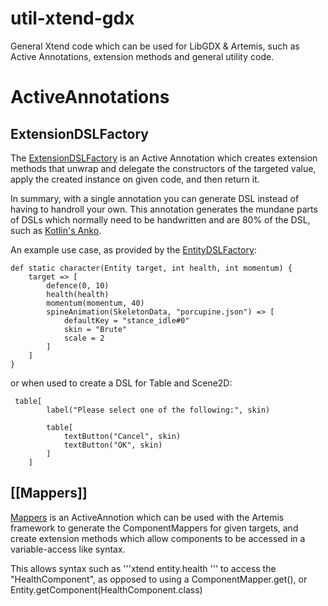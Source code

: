 # util-xtend-gdx
General Xtend code which can be used for LibGDX &amp; Artemis, such as Active Annotations, extension methods and general utility code.

# ActiveAnnotations

## ExtensionDSLFactory

The [ExtensionDSLFactory](https://github.com/codepoke/util-xtend-gdx/wiki/ExtensionDSLFactory) is an Active Annotation which creates extension methods that unwrap and delegate the constructors of the targeted value, apply the created instance on given code, and then return it.

In summary, with a single annotation you can generate DSL instead of having to handroll your own.
This annotation generates the mundane parts of DSLs which normally need to be handwritten and are 80% of the DSL, such as [Kotlin's Anko](https://github.com/JetBrains/anko).

An example use case, as provided by the [EntityDSLFactory](https://github.com/codepoke/util-xtend-gdx/wiki/EntityDSLFactory):

```xtend
def static character(Entity target, int health, int momentum) {
	target => [
		defence(0, 10)
		health(health)
		momentum(momentum, 40)
		spineAnimation(SkeletonData, "porcupine.json") => [
			defaultKey = "stance_idle#0"
			skin = "Brute"
			scale = 2
		]
	]
}
```

or when used to create a DSL for Table and Scene2D:

```xtend
 table[
        label("Please select one of the following:", skin)

        table[
            textButton("Cancel", skin)
            textButton("OK", skin)
        ]
    ]
```

## [[Mappers]]

[Mappers](https://github.com/codepoke/util-xtend-gdx/wiki/Mappers) is an ActiveAnnotion which can be used with the Artemis framework to generate the ComponentMappers for given targets, and create extension methods which allow components to be accessed in a variable-access like syntax.

This allows syntax such as '''xtend entity.health ''' to access the "HealthComponent", as opposed to using a ComponentMapper.get(), or Entity.getComponent(HealthComponent.class)

